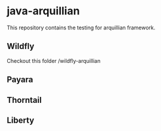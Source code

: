 # java-arquillian
This repository contains the testing for arquillian framework.  
## Wildfly
Checkout this folder /wildfly-arquillian
## Payara
## Thorntail
## Liberty
